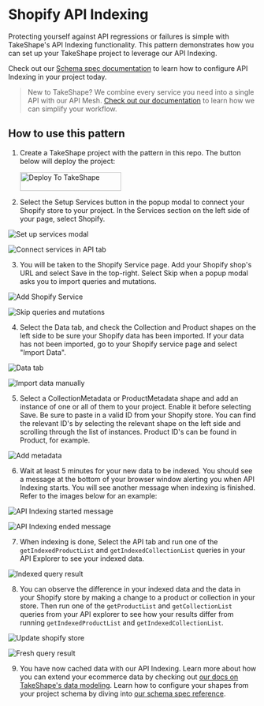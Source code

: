 # Shopify API Indexing

Protecting yourself against API regressions or failures is simple with TakeShape's API Indexing functionality. This pattern demonstrates how you can set up your TakeShape project to leverage our API Indexing.

Check out our [Schema spec documentation](https://app.takeshape.io/docs/schema/spec#indexedshapes) to learn how to configure API Indexing in your project today.

> New to TakeShape? We combine every service you need into a single API with our API Mesh. [Check out our documentation](https://app.takeshape.io/docs/major-concepts) to learn how we can simplify your workflow.

## How to use this pattern

1. Create a TakeShape project with the pattern in this repo. The button below will deploy the project:

    <a href="https://app.takeshape.io/add-to-takeshape?repo=https://github.com/takeshape/takeshape-starter-shopify-api-indexing" target="_blank"><img alt="Deploy To TakeShape" src="https://camo.githubusercontent.com/1b580e3ce353d235bde0f376ca35b0fb26d685f3750a3013ae4b225dd3aaf344/68747470733a2f2f696d616765732e74616b6573686170652e696f2f32636363633832352d373062652d343331632d396261302d3130616233386563643361372f6465762f38653266376264612d306530382d346564652d613534362d3664663539626536613862622f4465706c6f79253230746f25323054616b65536861706525343032782e706e673f6175746f3d666f726d6174253243636f6d7072657373" width="205" height="38" data-canonical-src="https://images.takeshape.io/2cccc825-70be-431c-9ba0-10ab38ecd3a7/dev/8e2f7bda-0e08-4ede-a546-6df59be6a8bb/Deploy%20to%20TakeShape%402x.png?auto=format%2Ccompress" style="max-width:100%;"></a>

2. Select the Setup Services button in the popup modal to connect your Shopify store to your project. In the Services section on the left side of your page, select Shopify.

![Set up services modal](./images/modal.png)

![Connect services in API tab](./images/api-connect-services.png)

3. You will be taken to the Shopify Service page. Add your Shopify shop's URL and select Save in the top-right. Select Skip when a popup modal asks you to import queries and mutations.

![Add Shopify Service](./images/add-shopify-service.png)

![Skip queries and mutations](./images/skip.png)

4. Select the Data tab, and check the Collection and Product shapes on the left side to be sure your Shopify data has been imported. If your data has not been imported, go to your Shopify service page and select "Import Data".

![Data tab](./images/data-tab.png)

![Import data manually](./images/import-data-manually.png)

5. Select a CollectionMetadata or ProductMetadata shape and add an instance of one or all of them to your project. Enable it before selecting Save. Be sure to paste in a valid ID from your Shopify store. You can find the relevant ID's by selecting the relevant shape on the left side and scrolling through the list of instances. Product ID's can be found in Product, for example.

![Add metadata](./images/metadata.png)

6. Wait at least 5 minutes for your new data to be indexed. You should see a message at the bottom of your browser window alerting you when API Indexing starts. You will see another message when indexing is finished. Refer to the images below for an example:

![API Indexing started message](./images/started_indexing.png)

![API Indexing ended message](./images/finished_indexing.png)

7. When indexing is done, Select the API tab and run one of the `getIndexedProductList` and `getIndexedCollectionList` queries in your API Explorer to see your indexed data.

![Indexed query result](./images/indexed-result.png)

8. You can observe the difference in your indexed data and the data in your Shopify store by making a change to a product or collection in your store. Then run one of the `getProductList` and `getCollectionList` queries from your API explorer to see how your results differ from running `getIndexedProductList` and `getIndexedCollectionList`.

![Update shopify store](./images/update-shopify.png)

![Fresh query result](./images/fresh-result.png)

9. You have now cached data with our API Indexing. Learn more about how you can extend your ecommerce data by checking out [our docs on TakeShape's data modeling](https://app.takeshape.io/docs/data/modeling). Learn how to configure your shapes from your project schema by diving into [our schema spec reference](https://app.takeshape.io/docs/schema/spec#shapes).
